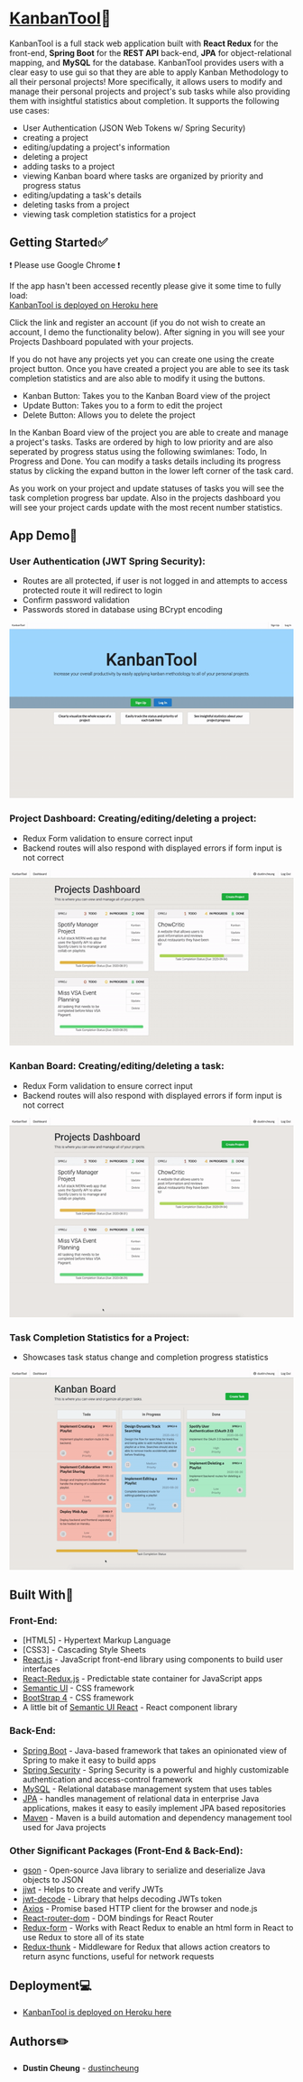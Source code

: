 # [KanbanTool](https://mykanbantool.herokuapp.com/):memo:

KanbanTool is a full stack web application built with **React Redux** for the front-end, **Spring Boot** for the **REST API** back-end,
**JPA** for object-relational mapping, and **MySQL** for the database. KanbanTool provides users with a clear easy to use gui so that 
they are able to apply Kanban Methodology to all their personal projects!  More specifically, it allows users to modify and 
manage their personal projects and project's sub tasks while also providing them with insightful statistics about completion.
It supports the following use cases:
* User Authentication (JSON Web Tokens w/ Spring Security)
* creating a project
* editing/updating a project's information
* deleting a project
* adding tasks to a project
* viewing Kanban board where tasks are organized by priority and progress status
* editing/updating a task's details
* deleting tasks from a project
* viewing task completion statistics for a project

## Getting Started:white_check_mark:

:exclamation: Please use Google Chrome :exclamation:

If the app hasn't been accessed recently please give it some time to fully load:  
[KanbanTool is deployed on Heroku here](https://mykanbantool.herokuapp.com/)

Click the link and register an account (if you do not wish to create an account, I demo the functionality below). After signing in you will see your Projects Dashboard populated with your projects.  

If you do not have any projects yet you can create one using the create project button.  Once you have created a project you are able to see its task completion statistics and are also able to modify it using the buttons. 
* Kanban Button: Takes you to the Kanban Board view of the project
* Update Button: Takes you to a form to edit the project
* Delete Button: Allows you to delete the project

In the Kanban Board view of the project you are able to create and manage a project's tasks.  Tasks are ordered by high to low priority and are also seperated by progress status using the following swimlanes: Todo, In Progress and Done.  You can modify a tasks details including its progress status by clicking the expand button in the lower left corner of the task card. 

As you work on your project and update statuses of tasks you will see the task completion progress bar update.  Also in the projects dashboard you will see your project cards update with the most recent number statistics.

## App Demo:apple:
### User Authentication (JWT Spring Security):
* Routes are all protected, if user is not logged in and attempts to access protected route it will redirect to login
* Confirm password validation
* Passwords stored in database using BCrypt encoding

![User Auth](./demo/User-Auth.gif)

### Project Dashboard: Creating/editing/deleting a project:
* Redux Form validation to ensure correct input
* Backend routes will also respond with displayed errors if form input is not correct

![Spotify OAuth](./demo/Crud-Project.gif)

### Kanban Board: Creating/editing/deleting a task:
* Redux Form validation to ensure correct input
* Backend routes will also respond with displayed errors if form input is not correct

![Spotify OAuth](./demo/Crud-Tasks.gif)

### Task Completion Statistics for a Project:
* Showcases task status change and completion progress statistics

![Spotify OAuth](./demo/status-stats.gif)

## Built With:hammer:
### Front-End:
* [HTML5] - Hypertext Markup Language
* [CSS3] - Cascading Style Sheets
* [React.js](https://reactjs.org) - JavaScript front-end library using components to build user interfaces
* [React-Redux.js](https://reactjs.org) - Predictable state container for JavaScript apps
* [Semantic UI](https://semantic-ui.com) - CSS framework
* [BootStrap 4](https://getbootstrap.com/) - CSS framework
* A little bit of [Semantic UI React](https://react.semantic-ui.com/) - React component library

### Back-End:
* [Spring Boot](https://spring.io/projects/spring-boot) - Java-based framework that takes an opinionated view of Spring to make it easy to build apps
* [Spring Security](https://spring.io/projects/spring-security) - Spring Security is a powerful and highly customizable authentication and access-control framework	
* [MySQL](https://www.mysql.com) - Relational database management system that uses tables
* [JPA](https://spring.io/projects/spring-data-jpa) - handles management of relational data in enterprise Java applications, makes it easy to easily implement JPA based repositories
* [Maven](https://maven.apache.org) - Maven is a build automation and dependency management tool used for Java projects

### Other Significant Packages (Front-End & Back-End):
* [gson](https://github.com/google/gson) - Open-source Java library to serialize and deserialize Java objects to JSON 
* [jjwt](https://mvnrepository.com/artifact/io.jsonwebtoken/jjwt) - Helps to create and verify JWTs
* [jwt-decode](https://www.npmjs.com/package/jwt-decode) - Library that helps decoding JWTs token
* [Axios](https://www.npmjs.com/package/axios) - Promise based HTTP client for the browser and node.js
* [React-router-dom](https://www.npmjs.com/package/react-router-dom) - DOM bindings for React Router
* [Redux-form](https://www.npmjs.com/package/redux-form) - Works with React Redux to enable an html form in React to use Redux to store all of its state
* [Redux-thunk](https://www.npmjs.com/package/redux-thunk) - Middleware for Redux that allows action creators to return async functions, useful for network requests

## Deployment:computer:

* [KanbanTool is deployed on Heroku here](https://mykanbantool.herokuapp.com/)

## Authors:pencil2:

* **Dustin Cheung** - [dustincheung](https://github.com/dustincheung)
